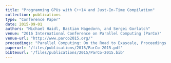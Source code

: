 ```yaml
---
title: "Programming GPUs with C++14 and Just-In-Time Compilation"
collection: publications
type: "Conference Paper"
date: 2015-09-01
authors: "Michael Haidl, Bastian Hagedorn, and Sergei Gorlatch"
venue: "2016 International Conference on Parallel Computing (ParCo)"
venue-url: "http://www.parco2015.org/"
proceedings: "Parallel Computing: On the Road to Exascale, Proceedings of the International Conference on Parallel Computing, ParCo 2015, 1-4 September 2015, Edinburgh, Scotland, UK"
paperurl: '/files/publications/2015/ParCo-2015.pdf'
bibtexurl: '/files/publications/2015/ParCo-2015.bib'
---
```

